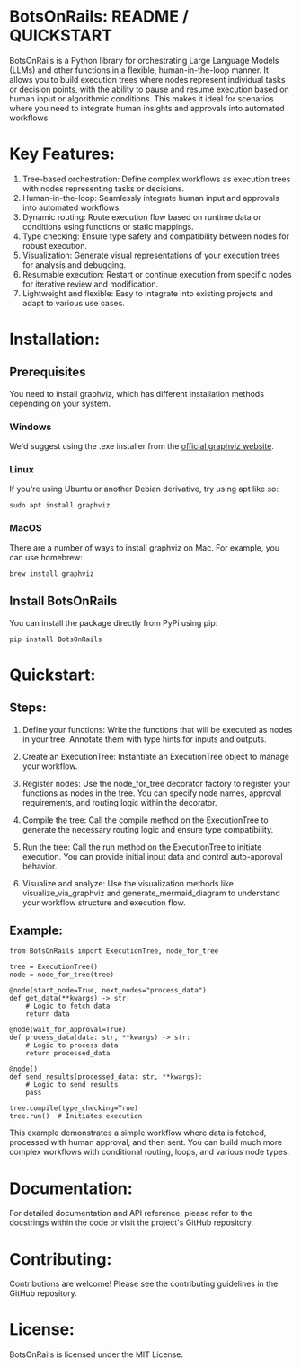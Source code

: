 # BotsOnRails: README / QUICKSTART

BotsOnRails is a Python library for orchestrating Large Language Models (LLMs) and other functions in a flexible, human-in-the-loop manner. It allows you to build execution trees where nodes represent individual tasks or decision points, with the ability to pause and resume execution based on human input or algorithmic conditions. This makes it ideal for scenarios where you need to integrate human insights and approvals into automated workflows.

# Key Features:

1. Tree-based orchestration: Define complex workflows as execution trees with nodes representing tasks or decisions.
2. Human-in-the-loop: Seamlessly integrate human input and approvals into automated workflows.
3. Dynamic routing: Route execution flow based on runtime data or conditions using functions or static mappings.
4. Type checking: Ensure type safety and compatibility between nodes for robust execution.
5. Visualization: Generate visual representations of your execution trees for analysis and debugging.
6. Resumable execution: Restart or continue execution from specific nodes for iterative review and modification.
7. Lightweight and flexible: Easy to integrate into existing projects and adapt to various use cases.

# Installation:

## Prerequisites 

You need to install graphviz, which has different installation methods depending on your system.

### Windows

We'd suggest using the .exe installer from the 
[official graphviz website](https://graphviz.org/doc/winbuild.html).

### Linux

If you're using Ubuntu or another Debian derivative, try using apt like so:

```requirements
sudo apt install graphviz 
```

### MacOS

There are a number of ways to install graphviz on Mac. For example, you can use homebrew:

```requirements
brew install graphviz
```

## Install BotsOnRails

You can install the package directly from PyPi using pip:

```commandline
pip install BotsOnRails
```

# Quickstart:

## Steps:

1. Define your functions: Write the functions that will be executed as nodes in your tree. Annotate them with type hints for inputs and outputs.

2. Create an ExecutionTree: Instantiate an ExecutionTree object to manage your workflow.

3. Register nodes: Use the node_for_tree decorator factory to register your functions as nodes in the tree. You can specify node names, approval requirements, and routing logic within the decorator.

4. Compile the tree: Call the compile method on the ExecutionTree to generate the necessary routing logic and ensure type compatibility.

5. Run the tree: Call the run method on the ExecutionTree to initiate execution. You can provide initial input data and control auto-approval behavior.

6. Visualize and analyze: Use the visualization methods like visualize_via_graphviz and generate_mermaid_diagram to understand your workflow structure and execution flow.

## Example:

```
from BotsOnRails import ExecutionTree, node_for_tree

tree = ExecutionTree()
node = node_for_tree(tree)

@node(start_node=True, next_nodes="process_data")
def get_data(**kwargs) -> str:
    # Logic to fetch data
    return data

@node(wait_for_approval=True)
def process_data(data: str, **kwargs) -> str:
    # Logic to process data
    return processed_data

@node()
def send_results(processed_data: str, **kwargs):
    # Logic to send results
    pass

tree.compile(type_checking=True)
tree.run()  # Initiates execution
```

This example demonstrates a simple workflow where data is fetched, processed with human approval, and then sent. You can build much more complex workflows with conditional routing, loops, and various node types.

# Documentation:

For detailed documentation and API reference, please refer to the docstrings within the code or visit the project's GitHub repository.

# Contributing:

Contributions are welcome! Please see the contributing guidelines in the GitHub repository.

# License:

BotsOnRails is licensed under the MIT License.